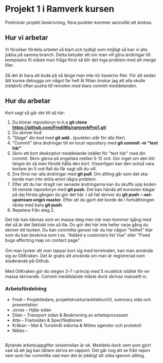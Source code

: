 # Projekt 1 i Ramverk kursen
Preliminär projekt beskrivning, flera punkter kommer sannolikt att ändras.

## Hur vi arbetar
Vi försöker fördela arbetet så klart och tydligt som möjligt så kan vi alla jobba på samma branch. Detta betyder att om man vill göra ändringar till kompisens fil måste man fråga först så blir det inga problem med att merge filer.<br>
<br>
Så det är bara att koda på så länge man inte rör kaverins filer. För att sedan lätt kunna debugga om något far helt åt fittan önskar jag att alla skulle (relativt) oftan pusha till remoten med klara commit meddelanden.

## Hur du arbetar
Kort sagt så går det till så här:<br>
1. Du klonar repositoryn m.h.a **git clone https://github.com/FrediWa/ramverkProj1.git**
2. Du skriver kod
3. "Stage" din kod med **git add .** (punkten står för alla filer)
4. "Commit" dina ändringar till en local repository med **git commit -m "text här"**
5. Skriv ett kort deskriptivt meddelande istället för "text här" med din commit. Skriv gärna på engelska mellan 5-12 ord. Gör inget om den blir längre än så men försök hålla den kort. Visserligen kan den också vara kortare än 5 ord ifall du får sagt allt du vill.
6. Dra först ner alla ändringar med **git pull**. Om allting går som det ska borde man inte stöta emot några problem.
7. Efter att du har dragit ner senaste ändringarna kan du skuffa upp koden till remote repositoryn med **git push**. Det kan hända att konsolen klagar på dej första gången du gör det här. I så fall skriver du **git push --set-upstream origin master**. Efter att du gjort det borde de i fortsättningen räcka med bara **git push**.
8. Repetera från steg 2.

Det här kan kännas som en massa steg men när man kommer igång med det så är det faktiskt inte så illa. Du gör det här inte heller varje gång du skriver ett tecken. Du kan committa genast när du har någon "helhet" klar som du kan beskriva som t.ex. "Added a customers list Vue" eller "Fixed bugs affecting map on contact page".<br>
<br>
Om man tycker att man tappar bort sig med terminalen, kan man använda sig av GitKraken. Det är gratis att använda om man är registrerad som studerande på Github.<br>
<br>
Med GitKraken gör du stegen 3-7 i princip med 5 musklick istället för en massa skrivande. Commit meddelande måste dock skrivas manuellt in.
### Arbetsfördelning
- Fredi – Projektledare, projektstruktur/arkitektur/UI, summary sida och presentation
- Jonas – Hjälp sidan
- Dilan – Transport sidan & Beskrivning av arbetsprocessen
- Atte – Framsidan & Specifikationen
- Kråkan – Mat & Turistmål sidorna & Mötes agendor och protokoll
- Niklas – 
<br>
Bytande arbetsuppgifter sinsemellan är ok. Meddela dock vem som gjort vad så att jag kan lättare skriva en rapport. Det går nog att se från repon vem som har committa vad men det är jobbigt att söka igenom allting.

